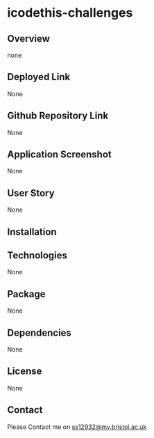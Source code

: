 # icodethis-challenges



## Overview

none

## Deployed Link

None

## Github Repository Link

None

## Application Screenshot

None

## User Story

None

## Installation


## Technologies

None

## Package

None

## Dependencies

None

## License

None

## Contact

Please Contact me on ss12932@my.bristol.ac.uk
